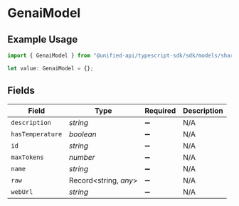 # GenaiModel

## Example Usage

```typescript
import { GenaiModel } from "@unified-api/typescript-sdk/sdk/models/shared";

let value: GenaiModel = {};
```

## Fields

| Field                 | Type                  | Required              | Description           |
| --------------------- | --------------------- | --------------------- | --------------------- |
| `description`         | *string*              | :heavy_minus_sign:    | N/A                   |
| `hasTemperature`      | *boolean*             | :heavy_minus_sign:    | N/A                   |
| `id`                  | *string*              | :heavy_minus_sign:    | N/A                   |
| `maxTokens`           | *number*              | :heavy_minus_sign:    | N/A                   |
| `name`                | *string*              | :heavy_minus_sign:    | N/A                   |
| `raw`                 | Record<string, *any*> | :heavy_minus_sign:    | N/A                   |
| `webUrl`              | *string*              | :heavy_minus_sign:    | N/A                   |
